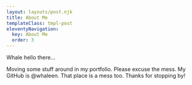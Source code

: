 ```yaml
---
layout: layouts/post.njk
title: About Me
templateClass: tmpl-post
eleventyNavigation:
  key: About Me
  order: 3
---
```


Whale hello there...

Moving some stuff around in my portfolio. Please excuse the mess. My GitHub is @whaleen. That place is a mess too. Thanks for stopping by!
